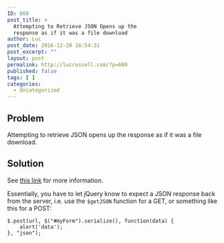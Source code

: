 ```yaml
---
ID: 660
post_title: >
  Attempting to Retrieve JSON Opens up the
  response as if it was a file download
author: Luc
post_date: 2016-12-20 16:54:31
post_excerpt: ""
layout: post
permalink: http://lucrussell.com/?p=660
published: false
tags: [ ]
categories:
  - Uncategorized
---
```

## Problem

Attempting to retrieve JSON opens up the response as if it was a file download.

## Solution

See [this link][1] for more information.

Essentially, you have to let jQuery know to expect a JSON response back from the server, i.e. use the `$getJSON` function for a GET, or something like this for a POST:

    $.post(url, $("#myForm").serialize(), function(data) {
        alert('data'); 
    }, "json");

 [1]: http://stackoverflow.com/questions/4516702/json-object-returned-as-file-download-spring-mvc/